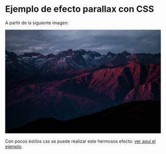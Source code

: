 # Ejemplo de efecto parallax con CSS

A partir de la siguiente imagen:

![la imagen que se trabajó](./DESIGN/current-image.png)

Con pocos estilos css se puede realizar este hermosos efecto:
[ver aqui el ejemplo](https://renehuanca.github.io/parallax-example-with-css/).
